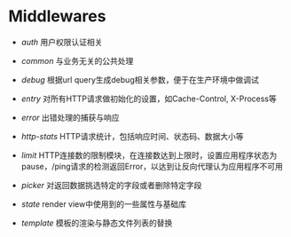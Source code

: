 # Middlewares

- *auth* 用户权限认证相关

- *common* 与业务无关的公共处理

- *debug* 根据url query生成debug相关参数，便于在生产环境中做调试

- *entry* 对所有HTTP请求做初始化的设置，如Cache-Control, X-Process等

- *error* 出错处理的捕获与响应

- *http-stats* HTTP请求统计，包括响应时间、状态码、数据大小等

- *limit* HTTP连接数的限制模块，在连接数达到上限时，设置应用程序状态为pause，/ping请求的检测返回Error，以达到让反向代理认为应用程序不可用

- *picker* 对返回数据挑选特定的字段或者删除特定字段

- *state* render view中使用到的一些属性与基础库

- *template* 模板的渲染与静态文件列表的替换



